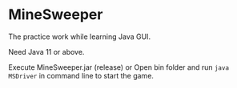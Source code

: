 # MineSweeper

The practice work while learning Java GUI.

Need Java 11 or above.

Execute MineSweeper.jar (release)   or   Open bin folder and run `java MSDriver` in command line 
to start the game.
